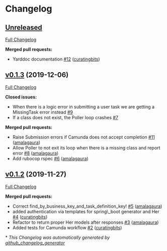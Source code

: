 # Changelog

## [Unreleased](https://github.com/amalagaura/camunda-workflow/tree/HEAD)

[Full Changelog](https://github.com/amalagaura/camunda-workflow/compare/v0.1.3...HEAD)

**Merged pull requests:**

- Yarddoc documentation [\#12](https://github.com/amalagaura/camunda-workflow/pull/12) ([curatingbits](https://github.com/curatingbits))

## [v0.1.3](https://github.com/amalagaura/camunda-workflow/tree/v0.1.3) (2019-12-06)

[Full Changelog](https://github.com/amalagaura/camunda-workflow/compare/v0.1.2...v0.1.3)

**Closed issues:**

- When there is a logic error in submitting a user task we are getting a MissingTask error instead [\#9](https://github.com/amalagaura/camunda-workflow/issues/9)
- If a class does not exist, the Poller loop crashes [\#7](https://github.com/amalagaura/camunda-workflow/issues/7)

**Merged pull requests:**

- Raise Submission errors if Camunda does not accept completion [\#11](https://github.com/amalagaura/camunda-workflow/pull/11) ([amalagaura](https://github.com/amalagaura))
- Allow Poller to not exit its loop when there is a missing class and report error [\#8](https://github.com/amalagaura/camunda-workflow/pull/8) ([amalagaura](https://github.com/amalagaura))
- Add rubocop rspec [\#6](https://github.com/amalagaura/camunda-workflow/pull/6) ([amalagaura](https://github.com/amalagaura))

## [v0.1.2](https://github.com/amalagaura/camunda-workflow/tree/v0.1.2) (2019-11-27)

[Full Changelog](https://github.com/amalagaura/camunda-workflow/compare/fc9ab266909628118a892082abdff953f3bc7eca...v0.1.2)

**Merged pull requests:**

- Correct find\_by\_business\_key\_and\_task\_definition\_key! [\#5](https://github.com/amalagaura/camunda-workflow/pull/5) ([amalagaura](https://github.com/amalagaura))
- added authentication via templates for spring\\_boot generator and Her [\#4](https://github.com/amalagaura/camunda-workflow/pull/4) ([curatingbits](https://github.com/curatingbits))
- Refactor to return proper Her models after responses [\#3](https://github.com/amalagaura/camunda-workflow/pull/3) ([amalagaura](https://github.com/amalagaura))
- Added tests for Camunda workflow [\#2](https://github.com/amalagaura/camunda-workflow/pull/2) ([curatingbits](https://github.com/curatingbits))



\* *This Changelog was automatically generated by [github_changelog_generator](https://github.com/github-changelog-generator/github-changelog-generator)*
